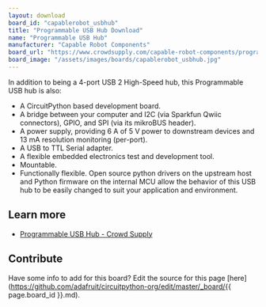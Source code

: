 ```yaml
---
layout: download
board_id: "capablerobot_usbhub"
title: "Programmable USB Hub Download"
name: "Programmable USB Hub"
manufacturer: "Capable Robot Components"
board_url: "https://www.crowdsupply.com/capable-robot-components/programmable-usb-hub"
board_image: "/assets/images/boards/capablerobot_usbhub.jpg"
---
```


In addition to being a 4-port USB 2 High-Speed hub, this Programmable USB hub is also:
  
*   A CircuitPython based development board.
*   A bridge between your computer and I2C (via Sparkfun Qwiic connectors), GPIO, and SPI (via its mikroBUS header).
*   A power supply, providing 6 A of 5 V power to downstream devices and 13 mA resolution monitoring (per-port).
*   A USB to TTL Serial adapter.
*   A flexible embedded electronics test and development tool.
*   Mountable.
*   Functionally flexible. Open source python drivers on the upstream host and Python firmware on the internal MCU allow the behavior of this USB hub to be easily changed to suit your application and environment.

## Learn more
* [Programmable USB Hub - Crowd Supply](https://www.crowdsupply.com/capable-robot-components/programmable-usb-hub)

## Contribute

Have some info to add for this board? Edit the source for this page [here](https://github.com/adafruit/circuitpython-org/edit/master/_board/{{ page.board_id }}.md).
